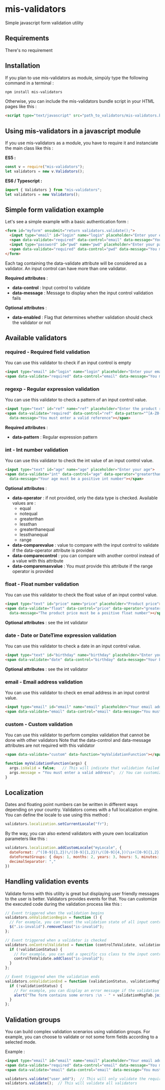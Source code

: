 # mis-validators

Simple javascript form validation utility

## Requirements

There's no requirement

## Installation

If you plan to use mis-validators as module, simpùly type the following command in a terminal :

```bash
npm install mis-validators
```

Otherwise, you can include the mis-validators bundle script in your HTML pages like this :

```html
<script type="text/javascript" src="path_to_validators/mis-validators.bundle.js"></script>
```

## Using mis-validators in a javascript module

If you use mis-validators as a module, you have to require it and instanciate the main class like this :

__ES5 :__

```javascript
const v = require("mis-validators");
let validators = new v.Validators();
```

__ES6 / Typescript :__

```javascript
import { Validators } from "mis-validators";
let validators = new Validators();
```

## Simple form validation example

Let's see a simple example with a basic authentication form :

```html
<form id="myform" onsubmit="return validators.validate();">
  <input type="email" id="login" name="login" placeholder="Enter your email address">
  <span data-validate="required" data-control="email" data-message="You must enter your email address"></span>
  <input type="password" id="pwd" name="pwd" placeholder="Enter your password">
  <span data-validate="required" data-control="pwd" data-message="You must enter your password"></span>
</form>
```

Each tag containing the data-validate attribute will be considered as a validator.
An input control can have more than one validator.

__Required attributes__ :

* **data-control** : Input control to validate
* **data-message** : Message to display when the input control validation fails

__Optional attributes__ :

* **data-enabled** : Flag that determines whether validation should check the validator or not

## Available validators

### **required** - Required field validation

You can use this validator to check if an input control is empty

```html
<input type="email" id="login" name="login" placeholder="Enter your email address">
<span data-validate="required" data-control="email" data-message="You must enter your email address"></span>
```

### **regexp** - Regular expression validation

You can use this validator to check a pattern of an input control value.

```html
<input type="text" id="ref" name="ref" placeholder="Enter the product reference">
<span data-validate="required" data-control="ref" data-pattern="^[A-Z0-9]+$"
  data-message="You must enter a valid reference"></span>
```

__Required attributes__ :

* **data-pattern** : Regular expression pattern

### **int** - Int number validation

You can use this validator to check the int value of an input control value.

```html
<input type="text" id="age" name="age" placeholder="Enter your age">
<span data-validate="int" data-control="age" data-operator="greaterthan" data-comparevalue="0"
  data-message="Your age must be a positive int number"></span>
```

__Optional attributes__ :

* **data-operator** : if not provided, only the data type is checked. Available values are :
  * equal
  * notequal
  * greaterthan
  * lessthan
  * greaterthanequal
  * lessthanequal
  * range
* **data-comparevalue** : value to compare with the input control to validate if the data-operator attribute is provided
* **data-comparecontrol** : you can compare with another control instead of a value with this attribute
* **data-comparemaxvalue** : You must provide this attribute if the range operator is provided

### **float** - Float number validation

You can use this validator to check the float value of an input control value.

```html
<input type="text" id="price" name="price" placeholder="Product price">
<span data-validate="float" data-control="price" data-operator="greaterthan" data-comparevalue="0"
  data-message="The product price must be a positive float number"></span>
```

__Optional attributes__ : see the int validator

### **date** - Date or DateTime expression validation

You can use this validator to check a date in an input control value.

```html
<input type="text" id="birthday" name="birthday" placeholder="Enter your birthday">
<span data-validate="date" data-control="birthday" data-message="Your birthday must be a valid date"></span>
```

__Optional attributes__ : see the int validator

### **email** - Email address validation

You can use this validator to check en email address in an input control value.

```html
<input type="email" id="email" name="email" placeholder="Your email address">
<span data-validate="email" data-control="email" data-message="You must enter a valid email address"></span>
```

### **custom** - Custom validation

You can use this validator to perform complex validation that cannot be done with other validators
Note that the data-control and data-message attributes are not required with this validator

```html
<span data-validate="custom" data-function="myValidationFunction"></span>
```

```javascript
function myValidationFunction(args) {
  args.isValid = false;   // This will indicate that validation failed
  args.message = "You must enter a valid address";  // You can customize the validator message like that
}
```

## Localization

Dates and floating point numbers can be written in different ways depending on your country. Validators comes with a full localization engine.
You can define the locale to use using this method :

```javascript
validators.localization.setCurrentLocale("fr");
```

By the way, you can also extend validators with youre own localization parameters like this :

```javascript
validators.localization.addCustomLocale("myLocale", {
  dateFormat: /^([0-9]{1,2})\/([0-9]{1,2})\/([0-9]{4,})(\s+([0-9]{1,2}):([0-9]{1,2})(:([0-9]{1,2}))?)?/,
  dateFormatGroups: { days: 1, months: 2, years: 3, hours: 5, minutes: 6, seconds: 8 },
  decimalSeparator: ","
})
```

## Handling validation events

Validate forms with this utility is great but displaying user friendly messages to the user is better. Validators provides events for that.
You can customize the executed code during the validation process like this :

```javascript
// Event triggered when the validation begins
validators.onValidationBegin = function () {
  // For example, you can reset the validation state of all input controls
  $(".is-invalid").removeClass("is-invalid");
};

// Event triggered when a validator is checked
validators.onControlValidated = function (controlToValidate, validationStatus) {
  if (!validationStatus) {
    // For example, you can add a specific css class to the input control if its validation fails
    controlToValidate.addClass("is-invalid");
  }
};

// Event triggered when the validation ends
validators.onValidationEnd = function (validationStatus, validationMsgTab) {
  if (!validationStatus) {
    // For example, you can display an error message if the validation fails
    alert("The form contains some errors :\n - " + validationMsgTab.join("\n - "));
  }
};
```

## Validation groups

You can build complex validation scenarios using validation groups. For example, you can choose to validate or not some form fields according to a selected mode.

Example :

```html
<input type="email" id="email" name="email" placeholder="Your email address">
<span data-validate="required" data-control="email" data-message="You must enter an email address" data-validationgroup="user_add"></span>
<span data-validate="email" data-control="email" data-message="You must enter a valid email address"></span>
```

```javascript
validators.validate("user_add");  // This will only validate the required validator
validators.validate();  // This will validate all validators
```
